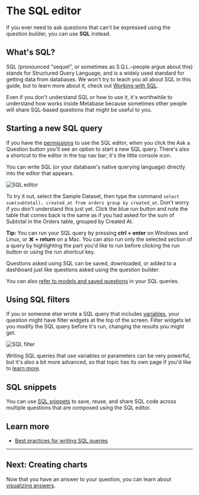 # The SQL editor

If you ever need to ask questions that can't be expressed using the question builder, you can use **SQL** instead.

## What's SQL?

SQL (pronounced "sequel", or sometimes as S.Q.L.–people argue about this) stands for Structured Query Language, and is a widely used standard for getting data from databases. We won't try to teach you all about SQL in this guide, but to learn more about it, check out [Working with SQL][learn-sql].

Even if you don't understand SQL or how to use it, it's worthwhile to understand how works inside Metabase because sometimes other people will share SQL-based questions that might be useful to you.

## Starting a new SQL query

If you have the [permissions](../administration-guide/05-setting-permissions.md) to use the SQL editor, when you click the Ask a Question button you'll see an option to start a new SQL query. There's also a shortcut to the editor in the top nav bar; it's the little console icon.

You can write SQL (or your database's native querying language) directly into the editor that appears.

![SQL editor](images/SQLInterface.png)

To try it out, select the Sample Dataset, then type the command `select sum(subtotal), created_at from orders group by created_at`. Don't worry if you don't understand this just yet. Click the blue run button and note the table that comes back is the same as if you had asked for the sum of Subtotal in the Orders table, grouped by Created At.

**Tip:** You can run your SQL query by pressing **ctrl + enter** on Windows and Linux, or **⌘ + return** on a Mac. You can also run only the selected section of a query by highlighting the part you'd like to run before clicking the run button or using the run shortcut key.

Questions asked using SQL can be saved, downloaded, or added to a dashboard just like questions asked using the question builder.

You can also [refer to models and saved questions][ref-models] in your SQL queries.

## Using SQL filters

If you or someone else wrote a SQL query that includes [variables](13-sql-parameters.md), your question might have filter widgets at the top of the screen. Filter widgets let you modify the SQL query before it's run, changing the results you might get.

![SQL filter](images/SQL-filter-widget.png)

Writing SQL queries that use variables or parameters can be very powerful, but it's also a bit more advanced, so that topic has its own page if you'd like to [learn more](13-sql-parameters.md).

## SQL snippets

You can use [SQL snippets](sql-snippets.md) to save, reuse, and share SQL code across multiple questions that are composed using the SQL editor.

## Learn more

- [Best practices for writing SQL queries](https://www.metabase.com/learn/sql-questions/sql-best-practices.html)

---

## Next: Creating charts

Now that you have an answer to your question, you can learn about [visualizing answers](05-visualizing-results.md).

[learn-sql]: https://www.metabase.com/learn/sql-questions 
[ref-models]: ./referencing-saved-questions-in-queries.md
